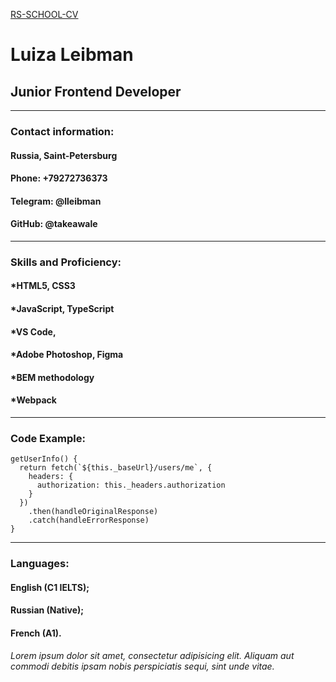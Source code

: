 [RS-SCHOOL-CV](https://hexlet.io)


# **Luiza Leibman** 
## Junior Frontend Developer
***

### Contact information:

#### Russia, Saint-Petersburg
#### Phone: +79272736373
#### Telegram: @lleibman
#### GitHub: @takeawale


***


### Skills and Proficiency:
#### *HTML5, CSS3
#### *JavaScript, TypeScript
#### *VS Code,
#### *Adobe Photoshop, Figma
#### *BEM methodology
#### *Webpack

***

### Code Example:
```
getUserInfo() {
  return fetch(`${this._baseUrl}/users/me`, {
    headers: {
      authorization: this._headers.authorization
    }
  })
    .then(handleOriginalResponse)
    .catch(handleErrorResponse)
}
```
***
### Languages:

#### English (C1 IELTS);
#### Russian (Native);
#### French (A1).




*Lorem ipsum dolor sit amet, consectetur adipisicing elit. Aliquam aut commodi debitis ipsam nobis perspiciatis sequi, sint unde vitae.*